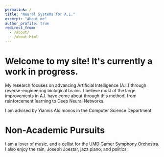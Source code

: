```yaml
---
permalink: /
title: "Neural Systems for A.I."
excerpt: "About me"
author_profile: true
redirect_from: 
  - /about/
  - /about.html
---
```


Welcome to my site! It's currently a work in progress.  
===
My research focuses on advancing Artificial Intelligence (A.I.) through reverse-engineering biological brains.  I believe most of the large improvements in A.I. have come about through this method, from reinforcement learning to Deep Neural Networks.  

I am advised by Yiannis Aloimonos in the Computer Science Department



Non-Academic Pursuits
===

I am a lover of music, and a cellist for the [UMD Gamer Symphony Orchestra](http://umd.gamersymphony.org/homepage.php).  I also enjoy the rain, Joseph Joestar, jazz piano, and politics. 